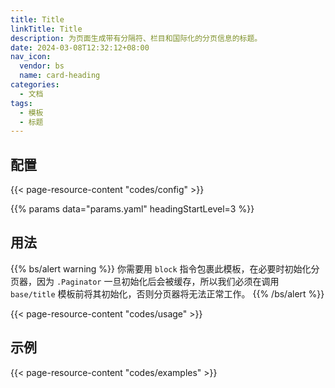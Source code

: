 ```yaml
---
title: Title
linkTitle: Title
description: 为页面生成带有分隔符、栏目和国际化的分页信息的标题。
date: 2024-03-08T12:32:12+08:00
nav_icon:
  vendor: bs
  name: card-heading
categories:
  - 文档
tags:
  - 模板
  - 标题
---
```


## 配置

{{< page-resource-content "codes/config" >}}

{{% params data="params.yaml" headingStartLevel=3 %}}

## 用法

{{% bs/alert warning %}}
你需要用 `block` 指令包裹此模板，在必要时初始化分页器，因为 `.Paginator` 一旦初始化后会被缓存，所以我们必须在调用 `base/title` 模板前将其初始化，否则分页器将无法正常工作。
{{% /bs/alert %}}

{{< page-resource-content "codes/usage" >}}

## 示例

{{< page-resource-content "codes/examples" >}}
